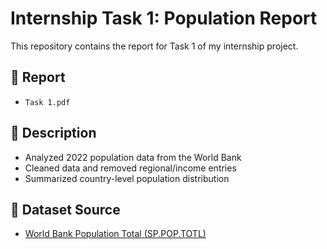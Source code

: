 # Internship Task 1: Population Report

This repository contains the report for Task 1 of my internship project.

## 📄 Report
- `Task 1.pdf`

## 📌 Description
- Analyzed 2022 population data from the World Bank
- Cleaned data and removed regional/income entries
- Summarized country-level population distribution

## 🔗 Dataset Source
- [World Bank Population Total (SP.POP.TOTL)](https://data.worldbank.org/indicator/SP.POP.TOTL)

